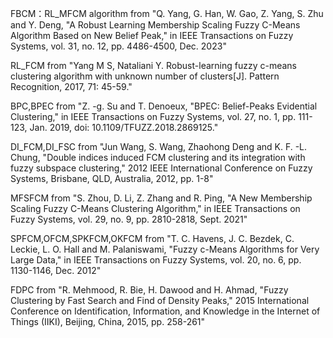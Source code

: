 FBCM：RL_MFCM algorithm from "Q. Yang, G. Han, W. Gao, Z. Yang, S. Zhu and Y. Deng, "A Robust Learning Membership Scaling Fuzzy C-Means Algorithm Based on New Belief Peak," in IEEE Transactions on Fuzzy Systems, vol. 31, no. 12, pp. 4486-4500, Dec. 2023"

RL_FCM from "Yang M S, Nataliani Y. Robust-learning fuzzy c-means clustering algorithm with unknown number of clusters[J]. Pattern Recognition, 2017, 71: 45-59."

BPC,BPEC from "Z. -g. Su and T. Denoeux, "BPEC: Belief-Peaks Evidential Clustering," in IEEE Transactions on Fuzzy Systems, vol. 27, no. 1, pp. 111-123, Jan. 2019, doi: 10.1109/TFUZZ.2018.2869125."

DI_FCM,DI_FSC from "Jun Wang, S. Wang, Zhaohong Deng and K. F. -L. Chung, "Double indices induced FCM clustering and its integration with fuzzy subspace clustering," 2012 IEEE International Conference on Fuzzy Systems, Brisbane, QLD, Australia, 2012, pp. 1-8" 

MFSFCM from "S. Zhou, D. Li, Z. Zhang and R. Ping, "A New Membership Scaling Fuzzy C-Means Clustering Algorithm," in IEEE Transactions on Fuzzy Systems, vol. 29, no. 9, pp. 2810-2818, Sept. 2021"

SPFCM,OFCM,SPKFCM,OKFCM from "T. C. Havens, J. C. Bezdek, C. Leckie, L. O. Hall and M. Palaniswami, "Fuzzy c-Means Algorithms for Very Large Data," in IEEE Transactions on Fuzzy Systems, vol. 20, no. 6, pp. 1130-1146, Dec. 2012"

FDPC from "R. Mehmood, R. Bie, H. Dawood and H. Ahmad, "Fuzzy Clustering by Fast Search and Find of Density Peaks," 2015 International Conference on Identification, Information, and Knowledge in the Internet of Things (IIKI), Beijing, China, 2015, pp. 258-261"
